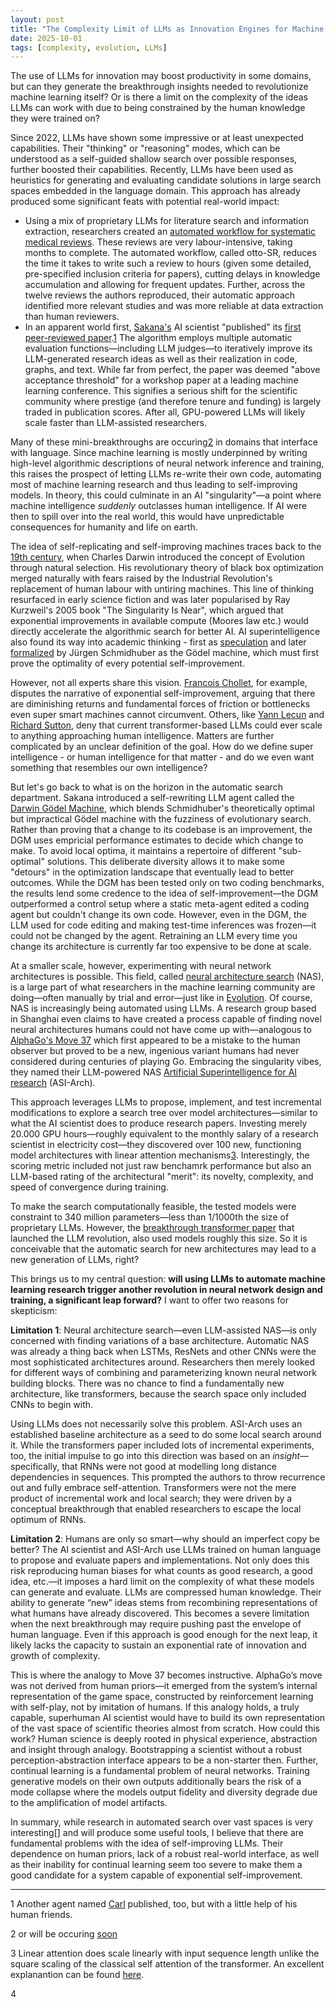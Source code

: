 ```yaml
---
layout: post
title: "The Complexity Limit of LLMs as Innovation Engines for Machine Learning - Can we find Move 37 for Neural Architecture Search?"
date: 2025-10-01
tags: [complexity, evolution, LLMs]
---
```


The use of LLMs for innovation may boost productivity in some domains, but can they generate the breakthrough insights needed to revolutionize machine learning itself? Or is there a limit on the complexity of the ideas LLMs can work with due to being constrained by the human knowledge they were trained on?

Since 2022, LLMs have shown some impressive or at least unexpected capabilities. Their "thinking" or "reasoning" modes, which can be understood as a self-guided shallow search over possible responses, further boosted their capabilities. Recently, LLMs have been used as heuristics for generating and evaluating candidate solutions in large search spaces embedded in the language domain. This approach has already produced some significant feats with potential real-world impact:

- Using a mix of proprietary LLMs for literature search and information extraction, researchers created an [automated workflow for systematic medical reviews](https://www.medrxiv.org/content/10.1101/2025.06.13.25329541v2). These reviews are very labour-intensive, taking months to complete. The automated workflow, called otto-SR, reduces the time it takes to write such a review to hours (given some detailed, pre-specified inclusion criteria for papers), cutting delays in knowledge accumulation and allowing for frequent updates. Further, across the twelve reviews the authors reproduced, their automatic approach identified more relevant studies and was more reliable at data extraction than human reviewers.
- In an apparent world first, [Sakana's](https://sakana.ai/) AI scientist "published" its [first peer-reviewed paper](https://sakana.ai/ai-scientist-first-publication/).[1](#footnote-1) The algorithm employs multiple automatic evaluation functions—including LLM judges—to iteratively improve its LLM-generated research ideas as well as their realization in code, graphs, and text. While far from perfect, the paper was deemed "above acceptance threshold" for a workshop paper at a leading machine learning conference. This signifies a serious shift for the scientific community where prestige (and therefore tenure and funding) is largely traded in publication scores. After all, GPU-powered LLMs will likely scale faster than LLM-assisted researchers.

Many of these mini-breakthroughs are occuring[2](#footnote-2) in domains that interface with language. Since machine learning is mostly underpinned by writing high-level algorithmic descriptions of neural network inference and training, this raises the prospect of letting LLMs re-write their own code, automating most of machine learning research and thus leading to self-improving models. In theory,  this could culminate in an AI "singularity"—a point where machine intelligence *suddenly* outclasses human intelligence. If AI were then to spill over into the real world, this would have unpredictable consequences for humanity and life on earth.

The idea of self-replicating and self-improving machines traces back to the [19th century](https://arxiv.org/pdf/1806.01322), when Charles Darwin introduced the concept of Evolution through natural selection. His revolutionary theory of black box optimization merged naturally with fears raised by the Industrial Revolution's replacement of human labour with untiring machines. This line of thinking resurfaced in early science fiction and was later popularised by Ray Kurzweil's 2005 book "The Singularity Is Near", which argued that exponential improvements in available compute (Moores law etc.) would directly accelerate the algorithmic search for better AI. AI superintelligence also found its way into academic thinking - first as [speculation](https://doi.org/10.1016/S0065-2458(08)60418-0) and later [formalized](https://people.idsia.ch/~juergen/goedelmachine.html) by Jürgen Schmidhuber as the Gödel machine, which must first prove the optimality of every potential self-improvement. 

However, not all experts share this vision. [Francois Chollet](https://youtu.be/Bo8MY4JpiXE?t=115), for example, disputes the narrative of exponential self-improvement, arguing that there are diminishing returns and fundamental forces of friction or bottlenecks even super smart machines cannot circumvent. Others, like [Yann Lecun](https://www.youtube.com/watch?v=4__gg83s_Do) and [Richard Sutton](https://www.youtube.com/watch?v=21EYKqUsPfg), deny that current transformer-based LLMs could ever scale to anything approaching human intelligence. Matters are further complicated by an unclear definition of the goal. How do we define super intelligence - or human intelligence for that matter - and do we even want something that resembles our own intelligence? 

But let's go back to what is on the horizon in the automatic search department. Sakana introduced a self-rewriting LLM agent called the [Darwin Gödel Machine](https://sakana.ai/dgm/), which blends Schmidhuber's theoretically optimal but impractical Gödel machine with the fuzziness of evolutionary search. Rather than proving that a change to its codebase is an improvement, the DGM uses empricial performance estimates to decide which change to make. To avoid local optima, it maintains a repertoire of different "sub-optimal" solutions. This deliberate diversity allows it to make some "detours" in the optimization landscape that eventually lead to better outcomes. While the DGM has been tested only on two coding benchmarks, the results lend some credence to the idea of self-improvement—the DGM outperformed a control setup where a static meta-agent edited a coding agent but couldn't change its own code. However, even in the DGM, the LLM used for code editing and making test-time inferences was frozen—it could not be changed by the agent. Retraining an LLM every time you change its architecture is currently far too expensive to be done at scale.

At a smaller scale, however, experimenting with neural network architectures is possible. This field, called [neural architecture search](https://www.jmlr.org/papers/v20/18-598.html) (NAS), is a large part of what researchers in the machine learning community are doing—often manually by trial and error—just like in [Evolution](https://arxiv.org/abs/2205.10320). Of course, NAS is increasingly being automated using LLMs. A research group based in Shanghai even claims to have created a process capable of finding novel neural architectures humans could not have come up with—analogous to [AlphaGo's Move 37](https://youtu.be/WXuK6gekU1Y?t=2969) which first appeared to be a mistake to the human observer but proved to be a new, ingenious variant humans had never considered during centuries of playing Go. Embracing the singularity vibes, they named their LLM-powered NAS [Artificial Superintelligence for AI research](https://arxiv.org/abs/2507.18074) (ASI-Arch). 

This approach leverages LLMs to propose, implement, and test incremental modifications to explore a search tree over model architectures—similar to what the AI scientist does to produce research papers. Investing merely 20.000 GPU hours—roughly equivalent to the monthly salary of a research scientist in electricity cost—they discovered over 100 new, functioning model architectures with linear attention mechanisms[3](#footnote-3). Interestingly, the scoring metric included not just raw benchamrk performance but also an LLM-based rating of the architectural "merit": its novelty, complexity, and speed of convergence during training.

To make the search computationally feasible, the tested models were constraint to 340 million parameters—less than 1/1000th the size of proprietary LLMs. However, the [breakthrough transformer paper](https://proceedings.neurips.cc/paper_files/paper/2017/file/3f5ee243547dee91fbd053c1c4a845aa-Paper.pdf) that launched the LLM revolution, also used models roughly this size. So it is conceivable that the automatic search for new architectures may lead to a new generation of LLMs, right? 

This brings us to my central question: **will using LLMs to automate machine learning research trigger another revolution in neural network design and training, a significant leap forward?** I want to offer two reasons for skepticism:

**Limitation 1**: Neural architecture search—even LLM-assisted NAS—is only concerned with finding variations of a base architecture. Automatic NAS was already a thing back when LSTMs, ResNets and other CNNs were the most sophisticated architectures around. Researchers then merely looked for different ways of combining and parameterizing known neural network building blocks. There was no chance to find a fundamentally new architecture, like transformers, because the search space only included CNNs to begin with. 

Using LLMs does not necessarily solve this problem. ASI-Arch uses an established baseline architecture as a seed to do some local search around it. While the transformers paper included lots of incremental experiments, too, the initial impulse to go into this direction was based on an *insight*—specifically, that RNNs were not good at modelling long distance dependencies in sequences. This prompted the authors to throw recurrence out and fully embrace self-attention. Transformers were not the mere product of incremental work and local search; they were driven by a conceptual breakthrough that enabled researchers to escape the local optimum of RNNs.

**Limitation 2**: Humans are only so smart—why should an imperfect copy be better? The AI scientist and ASI-Arch use LLMs trained on human language to propose and evaluate papers and implementations. Not only does this risk reproducing human biases for what counts as good research, a good idea, etc.—it imposes a hard limit on the complexity of what these models can generate and evaluate. LLMs are compressed human knowledge. Their ability to generate “new” ideas stems from recombining representations of what humans have already discovered. This becomes a severe limitation when the next breakthrough may require pushing past the envelope of human language. Even if this approach is good enough for the next leap, it likely lacks the capacity to sustain an exponential rate of innovation and growth of complexity.

This is where the analogy to Move 37 becomes instructive. AlphaGo’s move was not derived from human priors—it emerged from the system’s internal representation of the game space, constructed by reinforcement learning with self-play, not by imitation of humans. If this analogy holds, a truly capable, superhuman AI scientist would have to build its own representation of the vast space of scientific theories almost from scratch. How could this work? Human science is deeply rooted in physical experience, abstraction and insight through analogy. Bootstrapping a scientist without a robust perception-abstraction interface appears to be a non-starter then. Further, continual learning is a fundamental problem of neural networks. Training generative models on their own outputs additionally bears the risk of a mode collapse where the models output fidelity and diversity degrade due to the amplification of model artifacts.

In summary, while research in automated search over vast spaces is very interesting[] and will produce some useful tools, I believe that there are fundamental problems with the idea of self-improving LLMs. Their dependence on human priors, lack of a robust real-world interface, as well as their inability for continual learning seem too severe to make them a good candidate for a system capable of exponential self-improvement.


---

<a id="footnote-1">1</a> Another agent named [Carl](https://www.autoscience.ai/blog/meet-carl-the-first-ai-system-to-produce-academically-peer-reviewed-research) published, too, but with a little help of his human friends.

<a id="footnote-2">2</a> or will be occuring [soon](https://www.theguardian.com/technology/2025/jul/26/competition-shows-humans-are-still-better-than-ai-at-coding-just)

<a id="footnote-3">3</a> Linear attention does scale linearly with input sequence length unlike the square scaling of the classical self attention of the transformer. An excellent explanantion can be found [here](https://proceedings.neurips.cc/paper_files/paper/2024/file/e618724ac897c6cf3fbfb273f8695d67-Paper-Conference.pdf).

<a id="footnote-4">4</a>
